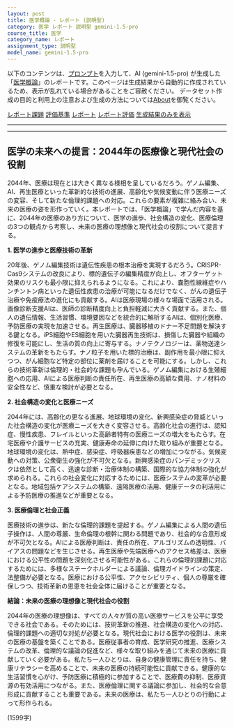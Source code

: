 ```yaml
---
layout: post
title: 医学概論 - レポート (説明型)
category: 医学 レポート 説明型 gemini-1.5-pro
course_title: 医学
category_name: レポート
assignment_type: 説明型
model_name: gemini-1.5-pro
---
```


以下のコンテンツは、[プロンプト](http://127.0.0.1:8000/generated/医学/gemini-1.5-pro/prompt_レポート-説明型.md)を入力して、AI (gemini-1.5-pro) が生成した「[医学概論](/contents/医学/)」のレポートです。このページは生成結果から自動的に作成されているため、表示が乱れている場合があることをご容赦ください。
データセット作成の目的と利用上の注意および生成の方法については[About](/About)を御覧ください。

[レポート課題](../レポート課題-説明型)
[評価基準](../評価基準-説明型)
[レポート](../レポート-説明型)
[レポート評価](../レポート評価-説明型)
[生成結果のみを表示](http://127.0.0.1:8000/generated/医学/gemini-1.5-pro/レポート-説明型.md)
  

***
***
  
## 医学の未来への提言：2044年の医療像と現代社会の役割

2044年、医療は現在とは大きく異なる様相を呈しているだろう。ゲノム編集、AI、再生医療といった革新的な技術の進展、高齢化や気候変動に伴う医療ニーズの変容、そして新たな倫理的課題への対応。これらの要素が複雑に絡み合い、未来の医療の姿を形作っていく。本レポートでは、「医学概論」で学んだ内容を基に、2044年の医療のあり方について、医学の進歩、社会構造の変化、医療倫理の3つの観点から考察し、未来の医療の理想像と現代社会の役割について提言する。

**1. 医学の進歩と医療技術の革新**

20年後、ゲノム編集技術は遺伝性疾患の根本治療を実現するだろう。CRISPR-Cas9システムの改良により、標的遺伝子の編集精度が向上し、オフターゲット効果のリスクも最小限に抑えられるようになる。これにより、嚢胞性線維症やハンチントン病といった遺伝性疾患の治療が可能になるだけでなく、がんの遺伝子治療や免疫療法の進化にも貢献する。AIは医療現場の様々な場面で活用される。画像診断支援AIは、医師の診断精度向上と負担軽減に大きく貢献する。また、個人の遺伝情報、生活習慣、環境要因などを統合的に解析するAIは、個別化医療、予防医療の実現を加速させる。再生医療は、臓器移植のドナー不足問題を解決する鍵となる。iPS細胞やES細胞を用いた臓器再生技術は、損傷した臓器や組織の修復を可能にし、生活の質の向上に寄与する。ナノテクノロジーは、薬物送達システムの革新をもたらす。ナノ粒子を用いた標的治療は、副作用を最小限に抑えつつ、がん細胞など特定の部位に薬剤を届けることを可能にする。しかし、これらの技術革新は倫理的・社会的な課題も孕んでいる。ゲノム編集における生殖細胞への応用、AIによる医療判断の責任所在、再生医療の高額な費用、ナノ材料の安全性など、慎重な検討が必要となる。

**2. 社会構造の変化と医療ニーズ**

2044年には、高齢化の更なる進展、地球環境の変化、新興感染症の脅威といった社会構造の変化が医療ニーズを大きく変容させる。高齢化社会の進行は、認知症、慢性疾患、フレイルといった高齢者特有の医療ニーズの増大をもたらす。在宅医療や介護サービスの充実、健康寿命の延伸に向けた取り組みが重要となる。地球環境の変化は、熱中症、感染症、呼吸器疾患などの増加につながる。気候変動への対策、公衆衛生の強化が不可欠となる。新興感染症のパンデミックリスクは依然として高く、迅速な診断・治療体制の構築、国際的な協力体制の強化が求められる。これらの社会変化に対応するためには、医療システムの変革が必要となる。地域包括ケアシステムの構築、遠隔医療の活用、健康データの利活用による予防医療の推進などが重要となる。

**3. 医療倫理と社会正義**

医療技術の進歩は、新たな倫理的課題を提起する。ゲノム編集による人間の遺伝子操作は、人間の尊厳、生命倫理の根幹に関わる問題であり、社会的な合意形成が不可欠となる。AIによる医療判断は、責任の所在、アルゴリズムの透明性、バイアスの問題などを生じさせる。再生医療や先端医療へのアクセス格差は、医療における公平性の問題を深刻化させる可能性がある。これらの倫理的課題に対応するためには、多様なステークホルダーによる議論、倫理ガイドラインの策定、法整備が必要となる。医療における公平性、アクセシビリティ、個人の尊厳を確保しつつ、技術革新の恩恵を社会全体に届けることが重要となる。

**結論：未来の医療の理想像と現代社会の役割**

2044年の医療の理想像は、すべての人々が質の高い医療サービスを公平に享受できる社会である。そのためには、技術革新の推進、社会構造の変化への対応、倫理的課題への適切な対処が必要となる。現代社会における医学の役割は、未来の医療の基盤を築くことである。医療従事者の育成、医学研究の推進、医療システムの改革、倫理的な議論の促進など、様々な取り組みを通じて未来の医療に貢献していく必要がある。私たち一人ひとりは、自身の健康管理に責任を持ち、健康リテラシーを高めることで、未来の医療の持続可能性に貢献できる。健康的な生活習慣を心がけ、予防医療に積極的に参加することで、医療費の抑制、医療資源の有効活用につながる。また、医療倫理に関する議論に参加し、社会的な合意形成に貢献することも重要である。未来の医療は、私たち一人ひとりの行動によって形作られる。


(1599字)
